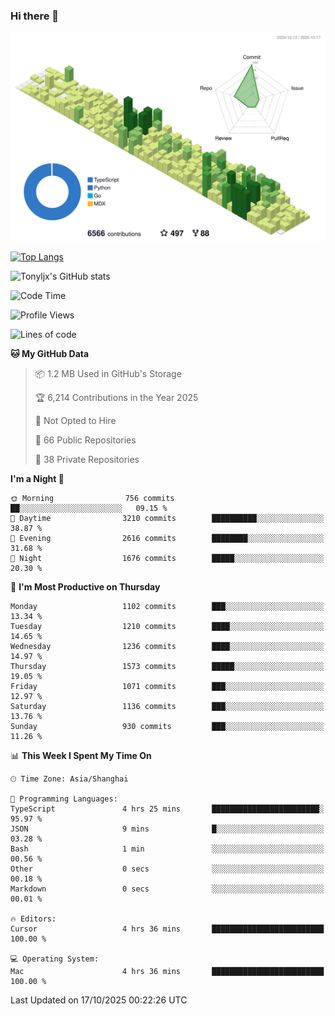 ### Hi there 👋

![](./profile-3d-contrib/profile-green-animate.svg)

 

[![Top Langs](https://github-readme-stats.vercel.app/api/top-langs/?username=tonyljx)](https://github.com/anuraghazra/github-readme-stats)

![Tonyljx's GitHub stats](https://github-readme-stats.vercel.app/api?username=tonyljx&theme=default&show_icons=true)

 

<!--START_SECTION:waka-->
![Code Time](http://img.shields.io/badge/Code%20Time-1%2C477%20hrs%2011%20mins-blue)

![Profile Views](http://img.shields.io/badge/Profile%20Views-0-blue)

![Lines of code](https://img.shields.io/badge/From%20Hello%20World%20I%27ve%20Written-3.3%20million%20lines%20of%20code-blue)

**🐱 My GitHub Data** 

> 📦 1.2 MB Used in GitHub's Storage 
 > 
> 🏆 6,214 Contributions in the Year 2025
 > 
> 🚫 Not Opted to Hire
 > 
> 📜 66 Public Repositories 
 > 
> 🔑 38 Private Repositories 
 > 
**I'm a Night 🦉** 

```text
🌞 Morning                756 commits         ██░░░░░░░░░░░░░░░░░░░░░░░   09.15 % 
🌆 Daytime                3210 commits        ██████████░░░░░░░░░░░░░░░   38.87 % 
🌃 Evening                2616 commits        ████████░░░░░░░░░░░░░░░░░   31.68 % 
🌙 Night                  1676 commits        █████░░░░░░░░░░░░░░░░░░░░   20.30 % 
```
📅 **I'm Most Productive on Thursday** 

```text
Monday                   1102 commits        ███░░░░░░░░░░░░░░░░░░░░░░   13.34 % 
Tuesday                  1210 commits        ████░░░░░░░░░░░░░░░░░░░░░   14.65 % 
Wednesday                1236 commits        ████░░░░░░░░░░░░░░░░░░░░░   14.97 % 
Thursday                 1573 commits        █████░░░░░░░░░░░░░░░░░░░░   19.05 % 
Friday                   1071 commits        ███░░░░░░░░░░░░░░░░░░░░░░   12.97 % 
Saturday                 1136 commits        ███░░░░░░░░░░░░░░░░░░░░░░   13.76 % 
Sunday                   930 commits         ███░░░░░░░░░░░░░░░░░░░░░░   11.26 % 
```


📊 **This Week I Spent My Time On** 

```text
🕑︎ Time Zone: Asia/Shanghai

💬 Programming Languages: 
TypeScript               4 hrs 25 mins       ████████████████████████░   95.97 % 
JSON                     9 mins              █░░░░░░░░░░░░░░░░░░░░░░░░   03.28 % 
Bash                     1 min               ░░░░░░░░░░░░░░░░░░░░░░░░░   00.56 % 
Other                    0 secs              ░░░░░░░░░░░░░░░░░░░░░░░░░   00.18 % 
Markdown                 0 secs              ░░░░░░░░░░░░░░░░░░░░░░░░░   00.01 % 

🔥 Editors: 
Cursor                   4 hrs 36 mins       █████████████████████████   100.00 % 

💻 Operating System: 
Mac                      4 hrs 36 mins       █████████████████████████   100.00 % 
```


 Last Updated on 17/10/2025 00:22:26 UTC
<!--END_SECTION:waka-->
